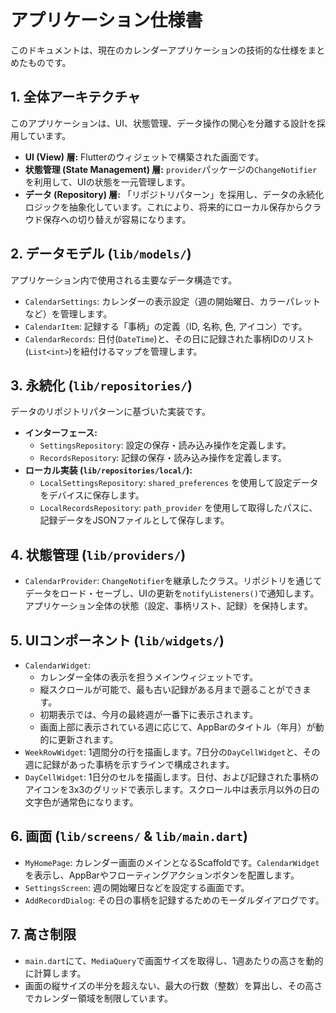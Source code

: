 # アプリケーション仕様書

このドキュメントは、現在のカレンダーアプリケーションの技術的な仕様をまとめたものです。

## 1. 全体アーキテクチャ

このアプリケーションは、UI、状態管理、データ操作の関心を分離する設計を採用しています。

-   **UI (View) 層:** Flutterのウィジェットで構築された画面です。
-   **状態管理 (State Management) 層:** `provider`パッケージの`ChangeNotifier`を利用して、UIの状態を一元管理します。
-   **データ (Repository) 層:** 「リポジトリパターン」を採用し、データの永続化ロジックを抽象化しています。これにより、将来的にローカル保存からクラウド保存への切り替えが容易になります。

## 2. データモデル (`lib/models/`)

アプリケーション内で使用される主要なデータ構造です。

-   `CalendarSettings`: カレンダーの表示設定（週の開始曜日、カラーパレットなど）を管理します。
-   `CalendarItem`: 記録する「事柄」の定義（ID, 名称, 色, アイコン）です。
-   `CalendarRecords`: 日付(`DateTime`)と、その日に記録された事柄IDのリスト(`List<int>`)を紐付けるマップを管理します。

## 3. 永続化 (`lib/repositories/`)

データのリポジトリパターンに基づいた実装です。

-   **インターフェース:**
    -   `SettingsRepository`: 設定の保存・読み込み操作を定義します。
    -   `RecordsRepository`: 記録の保存・読み込み操作を定義します。
-   **ローカル実装 (`lib/repositories/local/`):**
    -   `LocalSettingsRepository`: `shared_preferences` を使用して設定データをデバイスに保存します。
    -   `LocalRecordsRepository`: `path_provider` を使用して取得したパスに、記録データをJSONファイルとして保存します。

## 4. 状態管理 (`lib/providers/`)

-   `CalendarProvider`: `ChangeNotifier`を継承したクラス。リポジトリを通じてデータをロード・セーブし、UIの更新を`notifyListeners()`で通知します。アプリケーション全体の状態（設定、事柄リスト、記録）を保持します。

## 5. UIコンポーネント (`lib/widgets/`)

-   `CalendarWidget`:
    -   カレンダー全体の表示を担うメインウィジェットです。
    -   縦スクロールが可能で、最も古い記録がある月まで遡ることができます。
    -   初期表示では、今月の最終週が一番下に表示されます。
    -   画面上部に表示されている週に応じて、AppBarのタイトル（年月）が動的に更新されます。
-   `WeekRowWidget`: 1週間分の行を描画します。7日分の`DayCellWidget`と、その週に記録があった事柄を示すラインで構成されます。
-   `DayCellWidget`: 1日分のセルを描画します。日付、および記録された事柄のアイコンを3x3のグリッドで表示します。スクロール中は表示月以外の日の文字色が通常色になります。

## 6. 画面 (`lib/screens/` & `lib/main.dart`)

-   `MyHomePage`: カレンダー画面のメインとなるScaffoldです。`CalendarWidget`を表示し、AppBarやフローティングアクションボタンを配置します。
-   `SettingsScreen`: 週の開始曜日などを設定する画面です。
-   `AddRecordDialog`: その日の事柄を記録するためのモーダルダイアログです。

## 7. 高さ制限

-   `main.dart`にて、`MediaQuery`で画面サイズを取得し、1週あたりの高さを動的に計算します。
-   画面の縦サイズの半分を超えない、最大の行数（整数）を算出し、その高さでカレンダー領域を制限しています。
